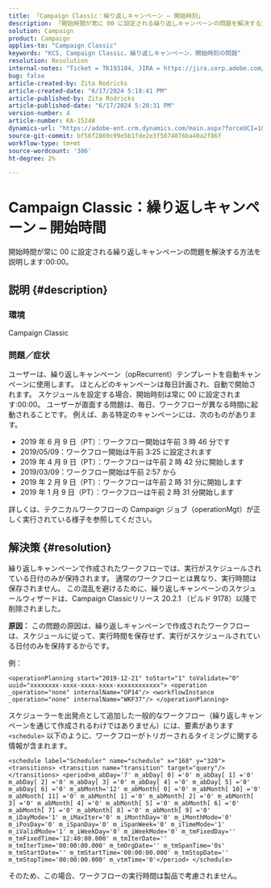 ```yaml
---
title: 「Campaign Classic：繰り返しキャンペーン – 開始時刻」
description: 「開始時間が常に 00 に設定される繰り返しキャンペーンの問題を解決する方法を説明します:00:00 です。」
solution: Campaign
product: Campaign
applies-to: "Campaign Classic"
keywords: "KCS, Campaign Classic，繰り返しキャンペーン，開始時刻の問題"
resolution: Resolution
internal-notes: "Ticket = TK193184, JIRA = https://jira.corp.adobe.com/browse/NEO-18567"
bug: false
article-created-by: Zita Rodricks
article-created-date: "6/17/2024 5:18:41 PM"
article-published-by: Zita Rodricks
article-published-date: "6/17/2024 5:20:31 PM"
version-number: 4
article-number: KA-15248
dynamics-url: "https://adobe-ent.crm.dynamics.com/main.aspx?forceUCI=1&pagetype=entityrecord&etn=knowledgearticle&id=15a2bf9f-cd2c-ef11-840a-002248084fbb"
source-git-commit: bf56f2869c99e5b1fde2e3f5074076ba40a2f86f
workflow-type: tm+mt
source-wordcount: '306'
ht-degree: 2%

---
```


# Campaign Classic：繰り返しキャンペーン – 開始時間


開始時間が常に 00 に設定される繰り返しキャンペーンの問題を解決する方法を説明します:00:00。

## 説明 {#description}


### <b>環境</b>

Campaign Classic



### <b>問題／症状</b>

ユーザーは、繰り返しキャンペーン（opRecurrent）テンプレートを自動キャンペーンに使用します。 ほとんどのキャンペーンは毎日計画され、自動で開始されます。 スケジュールを設定する場合、開始時刻は常に 00 に設定されます:00:00。 ユーザーが直面する問題は、毎日、ワークフローが異なる時間に起動されることです。
例えば、ある特定のキャンペーンには、次のものがあります。

- 2019 年 6 月 9 日（PT）：ワークフロー開始は午前 3 時 46 分です
- 2019/05/09：ワークフロー開始は午前 3:25 に設定されます
- 2019 年 4 月 9 日（PT）：ワークフローは午前 2 時 42 分に開始します
- 2019/03/09：ワークフロー開始は午前 2:57 から
- 2019 年 2 月 9 日（PT）：ワークフローは午前 2 時 31 分に開始します
- 2019 年 1 月 9 日（PT）：ワークフローは午前 2 時 31 分開始します


詳しくは、テクニカルワークフローの Campaign ジョブ（operationMgt）が正しく実行されている様子を参照してください。


## 解決策 {#resolution}


繰り返しキャンペーンで作成されたワークフローでは、実行がスケジュールされている日付のみが保持されます。 通常のワークフローとは異なり、実行時間は保存されません。 この混乱を避けるために、繰り返しキャンペーンのスケジュールウィザードは、Campaign Classicリリース 20.2.1 （ビルド 9178）以降で削除されました。


<b>原因：</b>
この問題の原因は、繰り返しキャンペーンで作成されたワークフローは、スケジュールに従って、実行時間を保存せず、実行がスケジュールされている日付のみを保持するからです。

例：


```
<operationPlanning start="2019-12-21" toStart="1" toValidate="0" uuid="xxxxxxxx-xxxx-xxxx-xxxx-xxxxxxxxxxxx"> <operation _operation="none" internalName="OP14"/> <workflowInstance _operation="none" internalName="WKF37"/> </operationPlanning>
```




スケジューラーを出発点として追加した一般的なワークフロー（繰り返しキャンペーンを通じて作成されるわけではありません）には、要素があります `<schedule>` 以下のように、ワークフローがトリガーされるタイミングに関する情報が含まれます。


```
<schedule label="Scheduler" name="schedule" x="168" y="320"> <transitions> <transition name="transition" target="query"/> </transitions> <period>m_abDay='7' m_abDay[ 0] ='0' m_abDay[ 1] ='0' m_abDay[ 2] ='0' m_abDay[ 3] ='0' m_abDay[ 4] ='0' m_abDay[ 5] ='0' m_abDay[ 6] ='0' m_abMonth='12' m_abMonth[ 0] ='0' m_abMonth[ 10] ='0' m_abMonth[ 11] ='0' m_abMonth[ 1] ='0' m_abMonth[ 2] ='0' m_abMonth[ 3] ='0' m_abMonth[ 4] ='0' m_abMonth[ 5] ='0' m_abMonth[ 6] ='0' m_abMonth[ 7] ='0' m_abMonth[ 8] ='0' m_abMonth[ 9] ='0' m_iDayMode='1' m_iMaxIter='0' m_iMonthDay='0' m_iMonthMode='0' m_iPosDay='0' m_iSpanDay='0' m_iSpanWeek='0' m_iTimeMode='1' m_iValidMode='1' m_iWeekDay='0' m_iWeekMode='0' m_tmFixedDay='' m_tmFixedTime='12:40:00.000' m_tmIterDate='' m_tmIterTime='00:00:00.000' m_tmOrgDate='' m_tmSpanTime='0s' m_tmStartDate='' m_tmStartTime='00:00:00.000' m_tmStopDate='' m_tmStopTime='00:00:00.000' m_vtmTime='0'</period> </schedule>
```




そのため、この場合、ワークフローの実行時間は製品で考慮されません。
